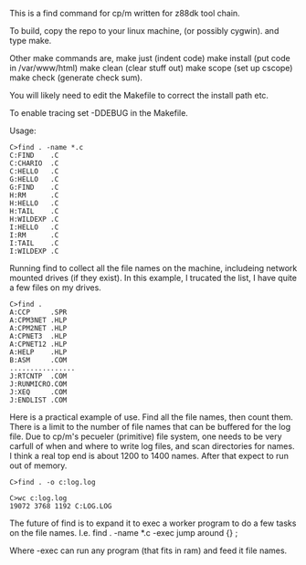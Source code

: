 This is a find command for cp/m written for z88dk tool chain.

To build, copy the repo to your linux machine, (or possibly cygwin).
and type make.

Other make commands are, make just (indent code) make install (put code in /var/www/html) make clean (clear stuff out)
make scope  (set up cscope) make check (generate check sum).

You will likely need to edit the Makefile to correct the install path etc.

To enable tracing set -DDEBUG in the Makefile.

Usage:

```
C>find . -name *.c
C:FIND    .C  
C:CHARIO  .C  
C:HELLO   .C  
G:HELLO   .C  
G:FIND    .C  
H:RM      .C  
H:HELLO   .C  
H:TAIL    .C  
H:WILDEXP .C  
I:HELLO   .C  
I:RM      .C  
I:TAIL    .C  
I:WILDEXP .C  
```
Running find to collect all the file names on the machine, includeing network mounted drives (if they exist).
In this example, I trucated the list, I have quite a few files on my drives.
```
C>find .
A:CCP     .SPR
A:CPM3NET .HLP
A:CPM2NET .HLP
A:CPNET3  .HLP
A:CPNET12 .HLP
A:HELP    .HLP
B:ASM     .COM
................
J:RTCNTP  .COM
J:RUNMICRO.COM
J:XEQ     .COM
J:ENDLIST .COM
```
Here is a practical example of use.  Find all the file names, then count them.  There is a limit to the number of file names
that can be buffered for the log file.  Due to cp/m's pecueler (primitive) file system, one needs to be very carfull of when
and where to write log files, and scan directories for names.   I think a real top end is about 1200 to 1400 names.  After that
expect to run out of memory.
```
C>find . -o c:log.log

C>wc c:log.log
19072 3768 1192 C:LOG.LOG
```
The future of find is to expand it to exec a worker program to do a few tasks on the file names.  I.e.   find . -name *.c -exec jump 
around {} \;

Where -exec can run any program (that fits in ram) and feed it file names.


